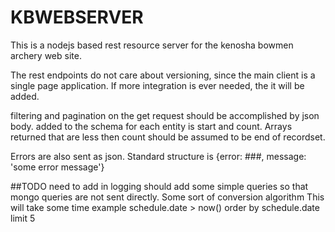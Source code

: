 # KBWEBSERVER
This is a nodejs based rest resource server for the kenosha bowmen archery web site.

The rest endpoints do not care about versioning, since the main client is a single page application.
If more integration is ever needed, the it will be added.

filtering and pagination on the get request should be accomplished by json body.
added to the schema for each entity is start and count.
Arrays returned that are less then count should be assumed to be end of recordset.

Errors are also sent as json.  Standard structure is
{error:  ###, message: 'some error message'}

##TODO
need to add in logging
should add some simple queries so that mongo queries are not sent directly.  Some sort of conversion algorithm
This will take some time
example
schedule.date > now() order by schedule.date limit 5

